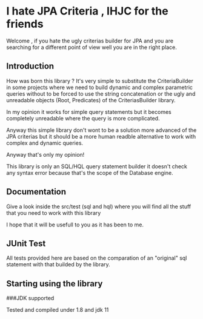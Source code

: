 # I hate JPA Criteria , IHJC for the friends

Welcome , if you hate the ugly criterias builder for JPA and you are searching for a different point of view 
well you are in the right place.

## Introduction

 How was born this library ? 
 It's very simple to substitute the CriteriaBuilder in some projects where we need to build
 dynamic and complex parametric queries without to be forced  to use the string concatenation or the ugly and unreadable 
 objects (Root, Predicates) of the CriteriasBuilder library. 

 In my opinion it works for simple query statements but it becomes completely unreadable where the query is more complicated.

 Anyway this simple library don't wont to be a solution more advanced of the JPA criterias 
 but it should be a more human readble  alternative to work with complex and dynamic queries. 

 Anyway that's only my opinion!

 This library is only an SQL/HQL query statement builder it doesn't check any syntax error because 
 that's the scope of the Database engine.
 

## Documentation
 Give a look inside the src/test (sql and hql) where you will find all the stuff that you need to work with this library
 
 I hope that it will be usefull to you as it has been to me.

## JUnit Test 

 All tests provided here are based on the comparation of an "original" sql statement with that builded by the 
 library.


## Starting using the library



###JDK supported 

Tested and compiled under 1.8 and jdk 11

